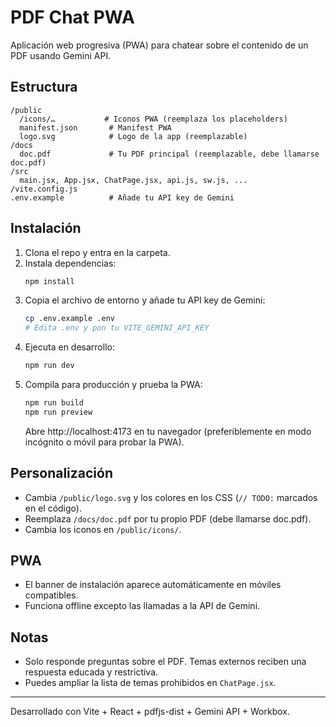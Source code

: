 # PDF Chat PWA

Aplicación web progresiva (PWA) para chatear sobre el contenido de un PDF usando Gemini API.

## Estructura

```
/public
  /icons/…           # Iconos PWA (reemplaza los placeholders)
  manifest.json       # Manifest PWA
  logo.svg            # Logo de la app (reemplazable)
/docs
  doc.pdf             # Tu PDF principal (reemplazable, debe llamarse doc.pdf)
/src
  main.jsx, App.jsx, ChatPage.jsx, api.js, sw.js, ...
/vite.config.js
.env.example          # Añade tu API key de Gemini
```

## Instalación

1. Clona el repo y entra en la carpeta.
2. Instala dependencias:
   ```bash
   npm install
   ```
3. Copia el archivo de entorno y añade tu API key de Gemini:
   ```bash
   cp .env.example .env
   # Edita .env y pon tu VITE_GEMINI_API_KEY
   ```
4. Ejecuta en desarrollo:
   ```bash
   npm run dev
   ```
5. Compila para producción y prueba la PWA:
   ```bash
   npm run build
   npm run preview
   ```
   Abre http://localhost:4173 en tu navegador (preferiblemente en modo incógnito o móvil para probar la PWA).

## Personalización
- Cambia `/public/logo.svg` y los colores en los CSS (`// TODO:` marcados en el código).
- Reemplaza `/docs/doc.pdf` por tu propio PDF (debe llamarse doc.pdf).
- Cambia los iconos en `/public/icons/`.

## PWA
- El banner de instalación aparece automáticamente en móviles compatibles.
- Funciona offline excepto las llamadas a la API de Gemini.

## Notas
- Solo responde preguntas sobre el PDF. Temas externos reciben una respuesta educada y restrictiva.
- Puedes ampliar la lista de temas prohibidos en `ChatPage.jsx`.

---

Desarrollado con Vite + React + pdfjs-dist + Gemini API + Workbox. 